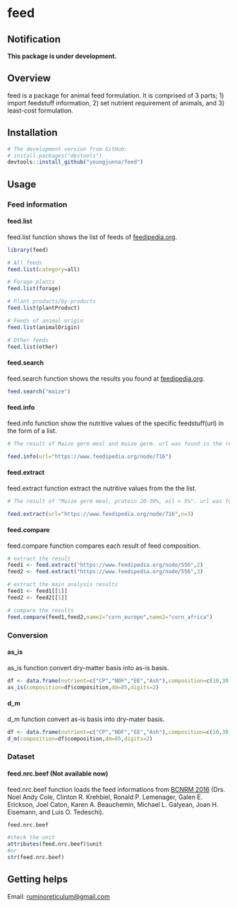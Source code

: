 # feed
## Notification
**This package is under development.**

## Overview

feed is a package for animal feed formulation. It is comprised of 3 parts; 1) import feedstuff information, 2) set nutrient requirement of animals, and 3) least-cost formulation.  

## Installation  

``` r
# The development version from GitHub:
# install.packages("devtools")
devtools::install_github("youngjunna/feed")
```

## Usage
### Feed information
#### feed.list
feed.list function shows the list of feeds of [feedipedia.org](https://www.feedipedia.org/).

``` r
library(feed)

# All feeds
feed.list(category=all)

# Forage plants
feed.list(forage)

# Plant products/by-products
feed.list(plantProduct)

# Feeds of animal origin
feed.list(animalOrigin)

# Other feeds
feed.list(other)
```

#### feed.search
feed.search function shows the results you found at [feedipedia.org](https://www.feedipedia.org/).     

``` r
feed.search("maize")
```

#### feed.info
feed.info function show the nutritive values of the specific feedstuff(url) in the form of a list.

``` r
# The result of Maize germ meal and maize germ. url was found in the results of feed.search() function

feed.info(url="https://www.feedipedia.org/node/716")
```

#### feed.extract
feed.extract function extract the nutritive values from the the list.

``` r
# The result of "Maize germ meal, protein 20-30%, oil > 5%". url was found in the results of feed.search() function and n was found in feed.list() function (e.g. [[3]])

feed.extract(url="https://www.feedipedia.org/node/716",n=3)
```

#### feed.compare
feed.compare function compares each result of feed composition.

``` r
# extract the result
feed1 <- feed.extract("https://www.feedipedia.org/node/556",2)
feed2 <- feed.extract("https://www.feedipedia.org/node/556",3)

# extract the main analysis results
feed1 <- feed1[[1]]
feed2 <- feed2[[1]]

# compare the results
feed.compare(feed1,feed2,name1="corn_europe",name2="corn_africa")
```

### Conversion
#### as_is
as_is function convert dry-matter basis into as-is basis.

``` r
df <- data.frame(nutrient=c("CP","NDF","EE","Ash"),composition=c(10,30,5,2))
as_is(composition=df$composition,dm=85,digits=2)
```

#### d_m
d_m function convert as-is basis into dry-mater basis.

``` r
df <- data.frame(nutrient=c("CP","NDF","EE","Ash"),composition=c(10,30,5,2))
d_m(composition=df$composition,dm=85,digits=2)
```

### Dataset

#### feed.nrc.beef (Not available now)
feed.nrc.beef function loads the feed informations from [BCNRM 2016](http://nutritionmodels.com/beef.html) (Drs. Noel Andy Cole, Clinton R. Krehbiel, Ronald P. Lemenager, Galen E. Erickson, Joel Caton, Karen A. Beauchemin, Michael L. Galyean, Joan H. Eisemann, and Luis O. Tedeschi).

``` r
feed.nrc.beef

#check the unit
attributes(feed.nrc.beef)$unit
#or
str(feed.nrc.beef)
```

## Getting helps
Email: ruminoreticulum@gmail.com
